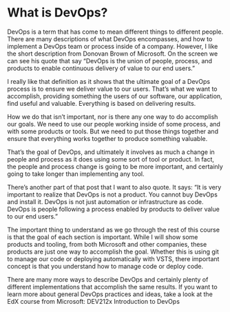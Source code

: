 # What is DevOps?

DevOps is a term that has come to mean different things to different people. There are many descriptions of what DevOps encompasses, and how to implement a DevOps team or process inside of a company. However, I like the short description from Donovan Brown of Microsoft. On the screen we can see his quote that say “DevOps is the union of people, process, and products to enable continuous delivery of value to our end users.”

I really like that definition as it shows that the ultimate goal of a DevOps process is to ensure we deliver value to our users. That’s what we want to accomplish, providing something the users of our software, our application, find useful and valuable. Everything is based on delivering results.

How we do that isn’t important, nor is there any one way to do accomplish our goals. We need to use our people working inside of some process, and with some products or tools. But we need to put those things together and ensure that everything works together to produce something valuable.

That’s the goal of DevOps, and ultimately it involves as much a change in people and process as it does using some sort of tool or product. In fact, the people and process change is going to be more important, and certainly going to take longer than implementing any tool.

There’s another part of that post that I want to also quote. It says:
“It is very important to realize that DevOps is not a product.  You cannot buy DevOps and install it.  DevOps is not just automation or infrastructure as code.  DevOps is people following a process enabled by products to deliver value to our end users.”

The important thing to understand as we go through the rest of this course is that the goal of each section is important. While I will show some products and tooling, from both Microsoft and other companies, these products are just one way to accomplish the goal. Whether this is using git to manage our code or deploying automatically with VSTS, there important concept is that you understand how to manage code or deploy code.

There are many more ways to describe DevOps and certainly plenty of different implementations that accomplish the same results. If you want to learn more about general DevOps practices and ideas, take a look at the EdX course from Microsoft: DEV212x Introduction to DevOps

